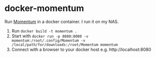 # docker-momentum

Run [Momentum](https://momentum-client.com/) in a docker container. I run it on my NAS.

1. Run `docker build -t momentum .`
2. Start with `docker run -p 8080:8080 -v momentum:/root/.config/Momentum -v /local/path/for/downloads:/root/Momentum momentum`
3. Connect with a browser to your docker host e.g. http://localhost:8080
